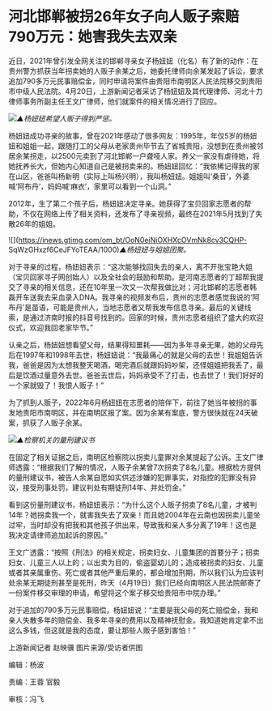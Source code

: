 # 河北邯郸被拐26年女子向人贩子索赔790万元：她害我失去双亲

近日，2021年曾引发全网关注的邯郸寻亲女子杨妞妞（化名）有了新的动作：在贵州警方抓获当年拐卖她的人贩子余某之后，她委托律师向余某发起了诉讼，要求追加790多万元民事赔偿金，同时申请将案件由贵阳市南明区人民法院移交到贵阳市中级人民法院。4月20日，上游新闻记者采访了杨妞妞及其代理律师、河北十力律师事务所副主任王文广律师，他们就案件的相关情况进行了回应。

![](https://inews.gtimg.com/om_bt/Ou3vli3GsCVeMjTCbTHzq8iQZO2lF7tKarlFE33f0AfRkAA/1000)_▲杨妞妞希望人贩子得到严惩。_

杨妞妞成功寻亲的故事，曾在2021年感动了很多网友：1995年，年仅5岁的杨妞妞和姐姐一起，跟随打工的父母从老家贵州毕节去了省城贵阳，没想到在贵州被邻居余某拐走，以2500元卖到了河北邯郸一户聋哑人家。养父一家没有虐待她，将她抚养长大，但她内心知道自己是被拐卖来的。杨妞妞回忆：“我依稀记得我的家在山区，爸爸叫杨新明（实际上叫杨兴明），我叫杨妞妞。姐姐叫‘桑音’，外婆喊‘阿布丹’，妈妈喊‘麻衣’，家里可以看到一个山洞。”

2012年，生了第二个孩子后，杨妞妞决定寻亲。她获得了宝贝回家志愿者的帮助，不仅在网络上传了相关资料，还发布了寻亲视频，最终在2021年5月找到了失散26年的姐姐。

![](https://inews.gtimg.com/om_bt/OoN0eiNiOXHXcOVmNk8cv3CQHP-
SqWzGHxzf6CeJFYoTEAA/1000)_▲杨妞妞与姐姐团聚。_

对于寻亲的过程，杨妞妞表示：“这次能够找回失去的亲人，离不开张宝艳大姐（宝贝回家寻子网创始人）以及全社会的鼓励和帮助。是河南志愿者的丁超帮我提交了寻亲的相关信息，还在10年里一次又一次帮我做比对；河北邯郸的志愿者韩磊开车送我去采血录入DNA。我寻亲的视频发布后，贵州的志愿者感觉我说的‘阿布丹’是苗语，可能是贵州人，当地志愿者又帮我发布信息寻亲。最后的关键线索，是通过济南时报的抖音号找到的。回家的时候，贵州志愿者组织了盛大的欢迎仪式，欢迎我回老家毕节。”

认亲之后，杨妞妞想看望父母，结果得知噩耗——因为多年寻亲无果，她的父母先后在1997年和1998年去世，杨妞妞说：“我最痛心的就是父母的去世！我姐姐告诉我，爸爸是因为太想我整天喝酒，喝完酒后就跟妈妈吵架，还怪姐姐把我丢了，最后是饮酒过量意外去世。爸爸去世后，妈妈承受不了打击，也去世了！我们好好的一个家就毁了！我恨人贩子！”

为了抓到人贩子，2022年6月杨妞妞在志愿者的陪伴下，前往了她当年被拐的事发地贵阳市南明区，并在南明区报了案。因为余某有案底，警方很快就在24天破案，抓获了人贩子余某。

![](https://inews.gtimg.com/om_bt/Oo8iYpwWDV9_Z_JfY7pezQunh9ouNFJ9gHT5eQBL4SodEAA/1000)_▲检察机关的量刑建议书_

在固定了相关证据之后，南明区检察院以拐卖儿童罪对余某提起了公诉。王文广律师透露：“根据我们了解的情况，人贩子余某曾7次拐卖了8名儿童。根据检方提供的量刑建议书，被告人余某自愿如实供述涉嫌的犯罪事实，对指控的犯罪没有异议，接受刑事处罚，建议判处有期徒刑14年、并处罚金。”

看到这份量刑建议书，杨妞妞表示：“为什么这个人贩子拐卖了8名儿童，才被判14年？她拐卖我一个，就害我失去了双亲！而且她2004年在云南也因拐卖儿童坐过牢，当时却没有把我和其他孩子供出来，导致我和亲人多分离了19年！这也是我决定请律师追加起诉的原因。”

王文广透露：“按照《刑法》的相关规定，拐卖妇女、儿童集团的首要分子；拐卖妇女、儿童三人以上的；以出卖为目的，偷盗婴幼儿的；造成被拐卖的妇女、儿童或者其亲属重伤、死亡或者其他严重后果的，都会增加刑期，所以我们认为应该判处余某无期徒刑甚至是死刑，昨天（4月19日）我们已经向南明区人民法院邮寄了一份案件移交审理的申请，希望将这个案子移交给贵阳市中院办理。”

对于追加的790多万元民事赔偿，杨妞妞说：“主要是我父母的死亡赔偿金，我和亲人失散多年的赔偿金、我多年寻亲的费用以及精神抚慰金。我知道她肯定拿不出这么多钱，但这就是我的态度，要让那些人贩子感到害怕！”

上游新闻记者 赵映骥 图片来源/受访者供图

编辑：杨波

责编：王蓉 官毅

审核：冯飞

